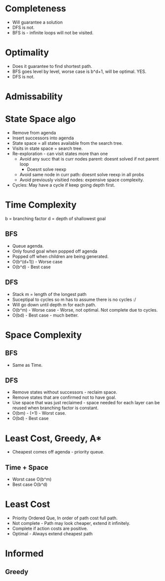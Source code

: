 # Completeness
- Will guarantee a solution
- DFS is not.
- BFS is - infinite loops will not be visited.

# Optimality
- Does it guarantee to find shortest path.
- BFS goes level by level, worse case is b^d+1, will be optimal. YES.
- DFS is not.

# Admissability
# State Space algo
- Remove from agenda
- Insert successors into agenda
- State space = all states available from the search tree.
- Visits in state space = search tree.
- Re-exploration - can visit states more than one
	- Avoid any succ that is curr nodes parent: doesnt solved if not parent loop
		- Doesnt solve reexp
	- Avoid same node in curr path: doesnt solve reexp in all probs
	- Avoid previously visitied nodes: expensive space complexity.
- Cycles: May have a cycle if keep going depth first.

# Time Complexity
b = branching factor
d = depth of shallowest goal

## BFS
- Queue agenda.
- Only found goal when popped off agenda
- Popped off when children are being generated.
- O(b^(d+1)) - Worse case
- O(b^d) - Best case

## DFS
- Stack
m = length of the longest path
- Suceptipal to cycles so m has to assume there is no cycles :/
- Will go down until depth m for each path.
- O(b^m) -  Worse case - Worse, not optimal. Not complete due to cycles.
- O(bd) - Best case - much better.

# Space Complexity
## BFS
- Same as Time.
## DFS
- Remove states without successors - reclaim space.
- Remove states that are confirmed not to have goal.
- Use space that was just reclaimed - space needed for each layer can be reused when branching factor is constant.
- O(bm) - (+1) - Worst case.
- O(bd) - Best case

# Least Cost, Greedy, A*
- Cheapest comes off agenda - priority queue.
## Time + Space
- Worst case O(b^m) 
- Best case O(b^d)

# Least Cost
- Priority Ordered Que, In order of path cost full path.
- Not complete - Path may look cheaper, extend it infinitely.
- Complete if action costs are positive.
- Optimal - Always extend cheapest path

# Informed
## Greedy
